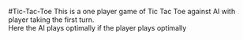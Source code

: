 #Tic-Tac-Toe
This is a one player game of Tic Tac Toe against AI with player taking the first turn.</br>
Here the AI plays optimally if the player plays optimally</br>
